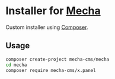 Installer for [Mecha](https://github.com/mecha-cms/mecha)
=========================================================

Custom installer using [Composer](https://getcomposer.org/doc/articles/custom-installers.md).

Usage
-----

~~~ sh
composer create-project mecha-cms/mecha
cd mecha
composer require mecha-cms/x.panel
~~~